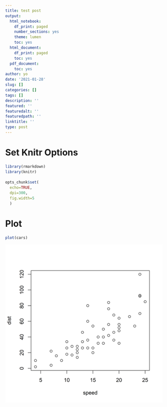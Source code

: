 ```yaml
---
title: test post
output:
  html_notebook:
    df_print: paged
    number_sections: yes
    theme: lumen
    toc: yes
  html_document:
    df_print: paged
    toc: yes
  pdf_document:
    toc: yes
author: yo
date: '2021-01-28'
slug: []
categories: []
tags: []
description: ''
featured: ''
featuredalt: ''
featuredpath: ''
linktitle: ''
type: post
---
```



# Set Knitr Options

```r
library(rmarkdown)
library(knitr)

opts_chunk$set(
  echo=TRUE,
  dpi=300,
  fig.width=5
  )
```

# Plot

```r
plot(cars)
```

<img src="index_files/figure-html/unnamed-chunk-1-1.png" width="1500" />
